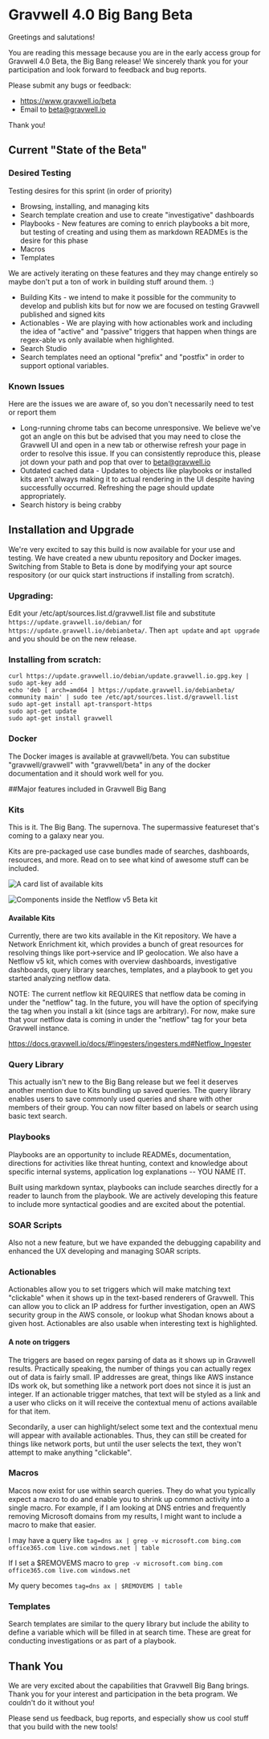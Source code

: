 # Gravwell 4.0 Big Bang Beta

Greetings and salutations!

You are reading this message because you are in the early access group for Gravwell 4.0 Beta, the Big Bang release! We sincerely thank you for your participation and look forward to feedback and bug reports.

Please submit any bugs or feedback:

* https://www.gravwell.io/beta
* Email to beta@gravwell.io

Thank you!

## Current "State of the Beta"

### Desired Testing

Testing desires for this sprint (in order of priority)

* Browsing, installing, and managing kits
* Search template creation and use to create "investigative" dashboards
* Playbooks - New features are coming to enrich playbooks a bit more, but testing of creating and using them as markdown READMEs is the desire for this phase
* Macros
* Templates


We are actively iterating on these features and they may change entirely so maybe don't put a ton of work in building stuff around them. :)

* Building Kits - we intend to make it possible for the community to develop and publish kits but for now we are focused on testing Gravwell published and signed kits
* Actionables - We are playing with how actionables work and including the idea of "active" and "passive" triggers that happen when things are regex-able vs only available when highlighted.
* Search Studio
* Search templates need an optional "prefix" and "postfix" in order to support optional variables.


### Known Issues

Here are the issues we are aware of, so you don't necessarily need to test or report them

* Long-running chrome tabs can become unresponsive. We believe we've got an angle on this but be advised that you may need to close the Gravwell UI and open in a new tab or otherwise refresh your page in order to resolve this issue. If you can consistently reproduce this, please jot down your path and pop that over to beta@gravwell.io
* Outdated cached data - Updates to objects like playbooks or installed kits aren't always making it to actual rendering in the UI despite having successfully occurred.  Refreshing the page should update appropriately.
* Search history is being crabby


## Installation and Upgrade

We're very excited to say this build is now available for your use and testing. We have created a new ubuntu repository and Docker images. Switching from Stable to Beta is done by modifying your apt source respository (or our quick start instructions if installing from scratch).

### Upgrading:
Edit your /etc/apt/sources.list.d/gravwell.list file and substitute `https://update.gravwell.io/debian/` for `https://update.gravwell.io/debianbeta/`. Then `apt update` and `apt upgrade` and you should be on the new release.

### Installing from scratch:

```
curl https://update.gravwell.io/debian/update.gravwell.io.gpg.key | sudo apt-key add -
echo 'deb [ arch=amd64 ] https://update.gravwell.io/debianbeta/ community main' | sudo tee /etc/apt/sources.list.d/gravwell.list
sudo apt-get install apt-transport-https
sudo apt-get update
sudo apt-get install gravwell
```

### Docker

The Docker images is available at gravwell/beta. You can substitue "gravwell/gravwell" with "gravwell/beta" in any of the docker documentation and it should work well for you.


##Major features included in Gravwell Big Bang

### Kits

This is it. The Big Bang. The supernova. The supermassive featureset that's coming to a galaxy near you.

Kits are pre-packaged use case bundles made of searches, dashboards, resources, and more. Read on to see what kind of awesome stuff can be included.

![A card list of available kits](kits-list.png)

![Components inside the Netflow v5 Beta kit](kits-netflow-components.png)

#### Available Kits

Currently, there are two kits available in the Kit repository. We have a Network Enrichment kit, which provides a bunch of great resources for resolving things like port->service and IP geolocation. We also have a Netflow v5 kit, which comes with overview dashboards, investigative dashboards, query library searches, templates, and a playbook to get you started analyzing netflow data.

NOTE: The current netflow kit REQUIRES that netflow data be coming in under the "netflow" tag. In the future, you will have the option of specifying the tag when you install a kit (since tags are arbitrary). For now, make sure that your netflow data is coming in under the "netflow" tag for your beta Gravwell instance.

https://docs.gravwell.io/docs/#!ingesters/ingesters.md#Netflow_Ingester


### Query Library

This actually isn't new to the Big Bang release but we feel it deserves another mention due to Kits bundling up saved queries. The query library enables users to save commonly used queries and share with other members of their group. You can now filter based on labels or search using basic text search.

### Playbooks

Playbooks are an opportunity to include READMEs, documentation, directions for activities like threat hunting, context and knowledge about specific internal systems, application log explanations -- YOU NAME IT.

Built using markdown syntax, playbooks can include searches directly for a reader to launch from the playbook. We are actively developing this feature to include more syntactical goodies and are excited about the potential.

### SOAR Scripts

Also not a new feature, but we have expanded the debugging capability and enhanced the UX developing and managing SOAR scripts.

### Actionables

Actionables allow you to set triggers which will make matching text "clickable" when it shows up in the text-based renderers of Gravwell. This can allow you to click an IP address for further investigation, open an AWS security group in the AWS console, or lookup what Shodan knows about a given host. Actionables are also usable when interesting text is highlighted.


#### A note on triggers

The triggers are based on regex parsing of data as it shows up in Gravwell results. Practically speaking, the number of things you can actually regex out of data is fairly small. IP addresses are great, things like AWS instance IDs work ok, but something like a network port does not since it is just an integer. If an actionable trigger matches, that text will be styled as a link and a user who clicks on it will receive the contextual menu of actions available for that item.

Secondarily, a user can highlight/select some text and the contextual menu will appear with available actionables. Thus, they can still be created for things like network ports, but until the user selects the text, they won't attempt to make anything "clickable".

### Macros

Macos now exist for use within search queries. They do what you typically expect a macro to do and enable you to shrink up common activity into a single macro. For example, if I am looking at DNS entries and frequently removing Microsoft domains from my results, I might want to include a macro to make that easier.

I may have a query like `tag=dns ax | grep -v microsoft.com bing.com office365.com live.com windows.net | table`

If I set a $REMOVEMS macro to `grep -v microsoft.com bing.com office365.com live.com windows.net`

My query becomes `tag=dns ax | $REMOVEMS | table`

### Templates

Search templates are similar to the query library but include the ability to define a variable which will be filled in at search time. These are great for conducting investigations or as part of a playbook.

## Thank You

We are very excited about the capabilities that Gravwell Big Bang brings. Thank you for your interest and participation in the beta program. We couldn't do it without you!

Please send us feedback, bug reports, and especially show us cool stuff that you build with the new tools!
